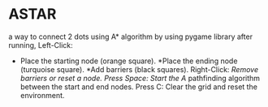 # ASTAR
a way to connect 2 dots using A* algorithm by using pygame library 
after running,
Left-Click:
* Place the starting node (orange square).
*Place the ending node (turquoise square).
*Add barriers (black squares).
Right-Click:
*Remove barriers or reset a node.
Press Space: Start the A* pathfinding algorithm between the start and end nodes.
Press C: Clear the grid and reset the environment.
